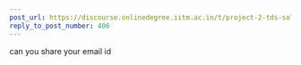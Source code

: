 ```yaml
---
post_url: https://discourse.onlinedegree.iitm.ac.in/t/project-2-tds-solver-discussion-thread/169029/407
reply_to_post_number: 406
---
```

can you share your email id